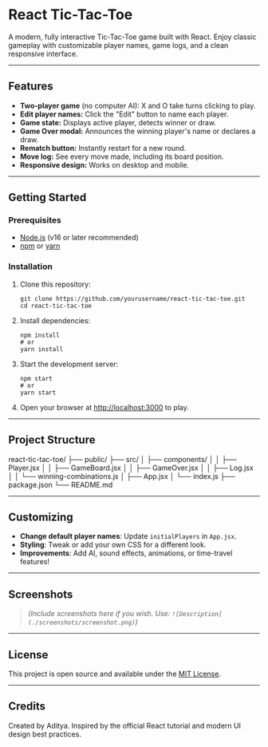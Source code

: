 # React Tic-Tac-Toe

A modern, fully interactive Tic-Tac-Toe game built with React. Enjoy classic gameplay with customizable player names, game logs, and a clean responsive interface.

---

## Features

- **Two-player game** (no computer AI): X and O take turns clicking to play.
- **Edit player names:** Click the "Edit" button to name each player.
- **Game state:** Displays active player, detects winner or draw.
- **Game Over modal:** Announces the winning player's name or declares a draw.
- **Rematch button:** Instantly restart for a new round.
- **Move log:** See every move made, including its board position.
- **Responsive design:** Works on desktop and mobile.

---

## Getting Started

### Prerequisites

- [Node.js](https://nodejs.org/) (v16 or later recommended)
- [npm](https://www.npmjs.com/) or [yarn](https://yarnpkg.com/)

### Installation

1. Clone this repository:
    ```
    git clone https://github.com/yourusername/react-tic-tac-toe.git
    cd react-tic-tac-toe
    ```

2. Install dependencies:
    ```
    npm install
    # or
    yarn install
    ```

3. Start the development server:
    ```
    npm start
    # or
    yarn start
    ```
4. Open your browser at [http://localhost:3000](http://localhost:3000) to play.

---

## Project Structure

react-tic-tac-toe/
├── public/
├── src/
│ ├── components/
│ │ ├── Player.jsx
│ │ ├── GameBoard.jsx
│ │ ├── GameOver.jsx
│ │ ├── Log.jsx
│ │ └── winning-combinations.js
│ ├── App.jsx
│ └── index.js
├── package.json
└── README.md


---

## Customizing

- **Change default player names**: Update `initialPlayers` in `App.jsx`.
- **Styling**: Tweak or add your own CSS for a different look.
- **Improvements**: Add AI, sound effects, animations, or time-travel features!

---

## Screenshots

> *(Include screenshots here if you wish. Use: `![Description](./screenshots/screenshot.png)`)*

---

## License

This project is open source and available under the [MIT License](LICENSE).

---

## Credits

Created by Aditya. Inspired by the official React tutorial and modern UI design best practices.
